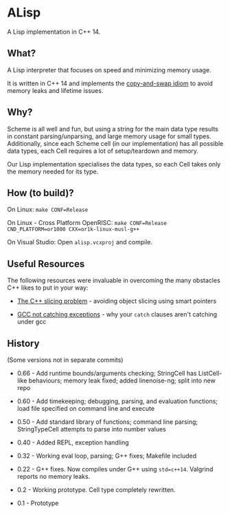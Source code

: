 ALisp
=====

A Lisp implementation in C++ 14.


What?
-----

A Lisp interpreter that focuses on speed and minimizing memory usage.

It is written in C++ 14 and implements the [copy-and-swap idiom](https://stackoverflow.com/questions/3279543/what-is-the-copy-and-swap-idiom) to avoid memory leaks and lifetime issues.


Why?
----

Scheme is all well and fun, but using a string for the main data type results in constant parsing/unparsing, and large memory usage for small types.
Additionally, since each Scheme cell (in our implementation) has all possible data types, each Cell requires a lot of setup/teardown and memory.

Our Lisp implementation specialises the data types, so each Cell takes only the memory needed for its type.

How (to build)?
---------------

On Linux: `make CONF=Release`

On Linux - Cross Platform OpenRISC: `make CONF=Release CND_PLATFORM=or1000 CXX=or1k-linux-musl-g++`

On Visual Studio: Open `alisp.vcxproj` and compile.

Useful Resources
----------------

The following resources were invaluable in overcoming the many obstacles C++ likes to put in your way:

* [The C++ slicing problem](https://stackoverflow.com/questions/45259360/can-we-outsmart-object-slicing) - avoiding object slicing using smart pointers

* [GCC not catching exceptions](https://stackoverflow.com/questions/2424836/exceptions-are-not-caught-in-gcc-program) - why your `catch` clauses aren't catching under gcc

History
-------

(Some versions not in separate commits)

* 0.66 - Add runtime bounds/arguments checking; StringCell has ListCell-like behaviours; memory leak fixed; added linenoise-ng; split into new repo

* 0.60 - Add timekeeping; debugging, parsing, and evaluation functions; load file specified on command line and execute

* 0.50 - Add standard library of functions; command line parsing; StringTypeCell attempts to parse into number values

* 0.40 - Added REPL, exception handling

* 0.32 - Working eval loop, parsing; G++ fixes; Makefile included

* 0.22 - G++ fixes. Now compiles under G++ using `std=c++14`. Valgrind reports no memory leaks.

* 0.2 - Working prototype. Cell type completely rewritten.

* 0.1 - Prototype
